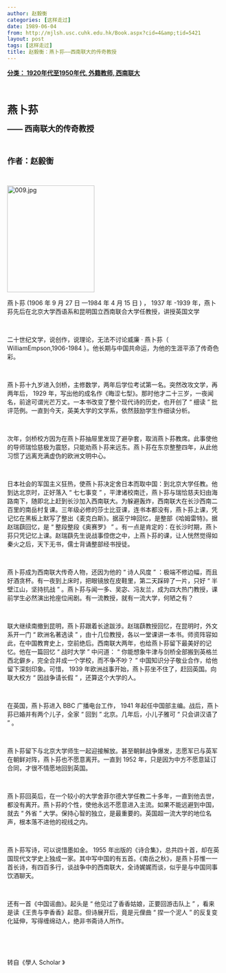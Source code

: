 ```yaml
---
author: 赵毅衡
categories: [这样走过]
date: 1989-06-04
from: http://mjlsh.usc.cuhk.edu.hk/Book.aspx?cid=4&amp;tid=5421
layout: post
tags: [这样走过]
title: 赵毅衡：燕卜荪——西南联大的传奇教授
---
```


<div style="margin: 15px 10px 10px 0px;">
<div>
<span id="ctl00_ContentPlaceHolder1_chapter1_SubjectLabel" style="font-weight:bold;text-decoration:underline;">
   分类： 1920年代至1950年代, 外籍教师, 西南联大
  </span>
</div>
<p class="p1">
<b>
<font size="5">
<span class="s1">
</span>
<br/>
</font>
</b>
</p>
<p class="p2">
<span class="s1">
<b>
<font size="5">
     燕卜荪
    </font>
</b>
</span>
</p>
<p class="p2">
<b>
<font size="4">
<span class="s2">
     ——
    </span>
<span class="s1">
     西南联大的传奇教授
    </span>
</font>
</b>
</p>
<p class="p1">
<b>
<font size="4">
<span class="s1">
</span>
<br/>
</font>
</b>
</p>
<p class="p2">
<span class="s1">
<b>
<font size="4">
     作者：赵毅衡
    </font>
</b>
</span>
</p>
<p class="p1">
<span class="s1">
</span>
<br/>
</p>
<p class="p3">
<span class="s1">
<img alt="009.jpg" border="0" height="248" src="http://mjlsh.usc.cuhk.edu.hk/medias/contents/5421/009.jpg" width="203"/>
</span>
</p>
<p class="p2">
<span class="s1">
   燕卜荪
  </span>
<span class="s2">
   (1906
  </span>
<span class="s1">
   年
  </span>
<span class="s2">
   9
  </span>
<span class="s1">
   月
  </span>
<span class="s2">
   27
  </span>
<span class="s1">
   日
  </span>
<span class="s2">
   —1984
  </span>
<span class="s1">
   年
  </span>
<span class="s2">
   4
  </span>
<span class="s1">
   月
  </span>
<span class="s2">
   15
  </span>
<span class="s1">
   日
  </span>
<span class="s2">
   )
  </span>
<span class="s1">
   ，
  </span>
<span class="s2">
   1937
  </span>
<span class="s1">
   年
  </span>
<span class="s2">
   -1939
  </span>
<span class="s1">
   年，燕卜荪先后在北京大学西语系和昆明国立西南联合大学任教授，讲授英国文学
  </span>
</p>
<p class="p1">
<span class="s1">
</span>
<br/>
</p>
<p class="p2">
<span class="s1">
   二十世纪文学，说创作，说理论，无法不讨论威廉
  </span>
<span class="s2">
   ·
  </span>
<span class="s1">
   燕卜荪（
  </span>
<span class="s2">
   WilliamEmpson,1906-1984
  </span>
<span class="s1">
   ）。他长期与中国共命运，为他的生涯平添了传奇色彩。
  </span>
</p>
<p class="p1">
<span class="s1">
</span>
<br/>
</p>
<p class="p2">
<span class="s1">
   燕卜荪十九岁进入剑桥，主修数学，两年后学位考试第一名。突然改攻文学，再两年后，
  </span>
<span class="s2">
   1929
  </span>
<span class="s1">
   年，写出他的成名作《晦涩七型》。那时他才二十三岁，一夜闻名，前途可谓光芒万丈。一本书改变了整个现代诗的历史，也开创了
  </span>
<span class="s2">
   “
  </span>
<span class="s1">
   细读
  </span>
<span class="s2">
   ”
  </span>
<span class="s1">
   批评范例。一直到今天，英美大学的文学系，依然鼓励学生作细读分析。
  </span>
</p>
<p class="p1">
<span class="s1">
</span>
<br/>
</p>
<p class="p2">
<span class="s1">
   次年，剑桥校方因为在燕卜荪抽屉里发现了避孕套，取消燕卜荪教席。此事使他的导师瑞恰慈极为震怒，只能劝燕卜荪来远东。燕卜荪在东京整整四年，从此他习惯了远离充满虚伪的欧洲文明中心。
  </span>
</p>
<p class="p1">
<span class="s1">
</span>
<br/>
</p>
<p class="p2">
<span class="s1">
   日本社会的军国主义狂热，使燕卜荪决定舍日本而取中国：到北京大学任教。他到达北京时，正好落入
  </span>
<span class="s2">
   “
  </span>
<span class="s1">
   七七事变
  </span>
<span class="s2">
   ”
  </span>
<span class="s1">
   ，平津诸校南迁，燕卜荪与瑞恰慈夫妇由海路南下，随即北上赶到长沙加入西南联大。为躲避轰炸，西南联大在长沙西南二百里的南岳村复课。三年级必修的莎士比亚课，连书本都没有，燕卜荪上课，凭记忆在黑板上默写了整出《麦克白斯》。据巫宁坤回忆，是整部《哈姆雷特》。据赵瑞蕻回忆，是
  </span>
<span class="s2">
   “
  </span>
<span class="s1">
   整段整段《奥赛罗》
  </span>
<span class="s2">
   ”
  </span>
<span class="s1">
   。有一点是肯定的：在长沙时期，燕卜荪只凭记忆上课。赵瑞蕻先生说战事倥偬之中，上燕卜荪的课，让人恍然觉得如秦火之后，天下无书，儒士背诵整部经书授徒。
  </span>
</p>
<p class="p1">
<span class="s1">
</span>
<br/>
</p>
<p class="p2">
<span class="s1">
   燕卜荪成为西南联大传奇人物，还因为他的
  </span>
<span class="s2">
   “
  </span>
<span class="s1">
   诗人风度
  </span>
<span class="s2">
   ”
  </span>
<span class="s1">
   ：极端不修边幅，而且好酒贪杯。有一夜到上床时，把眼镜放在皮鞋里，第二天踩碎了一片，只好
  </span>
<span class="s2">
   “
  </span>
<span class="s1">
   半壁江山，坚持抗战
  </span>
<span class="s2">
   ”
  </span>
<span class="s1">
   。燕卜荪与闻一多、吴宓、冯友兰，成为四大热门教授，课前学生必然演出抢座位闹剧。有一流教授，就有一流大学，何陋之有？
  </span>
</p>
<p class="p1">
<span class="s1">
</span>
<br/>
</p>
<p class="p2">
<span class="s1">
   联大继续南撤到昆明，燕卜荪跟着长途跋涉。赵瑞蕻教授回忆，在昆明时，外文系开一门
  </span>
<span class="s2">
   “
  </span>
<span class="s1">
   欧洲名著选读
  </span>
<span class="s2">
   ”
  </span>
<span class="s1">
   ，由十几位教授，各以一堂课讲一本书。师资阵容如此，在中国教育史上，空前绝后。西南联大两年，也给燕卜荪留下最美好的记忆。他在一篇回忆
  </span>
<span class="s2">
   “
  </span>
<span class="s1">
   战时大学
  </span>
<span class="s2">
   ”
  </span>
<span class="s1">
   中问道：
  </span>
<span class="s2">
   “
  </span>
<span class="s1">
   你能想象牛津与剑桥全部搬到英格兰西北僻乡，完全合并成一个学校，而不争不吵？
  </span>
<span class="s2">
   ”
  </span>
<span class="s1">
   中国知识分子敬业合作，给他留下深刻印象。可惜，
  </span>
<span class="s2">
   1939
  </span>
<span class="s1">
   年欧洲战事开始，燕卜荪坐不住了，赶回英国。向联大校方
  </span>
<span class="s2">
   “
  </span>
<span class="s1">
   因战争请长假
  </span>
<span class="s2">
   ”
  </span>
<span class="s1">
   ，还算这个大学的人。
  </span>
</p>
<p class="p1">
<span class="s1">
</span>
<br/>
</p>
<p class="p2">
<span class="s1">
   在英国，燕卜荪进入
  </span>
<span class="s2">
   BBC
  </span>
<span class="s1">
   广播电台工作，
  </span>
<span class="s2">
   1941
  </span>
<span class="s1">
   年起任中国部主编。战后，燕卜荪已婚并有两个儿子，全家
  </span>
<span class="s2">
   “
  </span>
<span class="s1">
   回到
  </span>
<span class="s2">
   ”
  </span>
<span class="s1">
   北京。几年后，小儿子雅可
  </span>
<span class="s2">
   “
  </span>
<span class="s1">
   只会讲汉语了
  </span>
<span class="s2">
   ”
  </span>
<span class="s1">
   。
  </span>
</p>
<p class="p1">
<span class="s1">
</span>
<br/>
</p>
<p class="p2">
<span class="s1">
   燕卜荪留下与北京大学师生一起迎接解放。甚至朝鲜战争爆发，志愿军已与英军在朝鲜对阵，燕卜荪也不愿意离开。一直到
  </span>
<span class="s2">
   1952
  </span>
<span class="s1">
   年，只是因为中方不愿意延订合同，才很不情愿地回到英国。
  </span>
</p>
<p class="p1">
<span class="s1">
</span>
<br/>
</p>
<p class="p2">
<span class="s1">
   燕卜荪回英后，在一个较小的大学舍菲尔德大学任教二十多年，一直到他去世，都没有离开。燕卜荪的个性，使他永远不愿意进入主流。如果不能远避到中国，就去
  </span>
<span class="s2">
   “
  </span>
<span class="s1">
   外省
  </span>
<span class="s2">
   ”
  </span>
<span class="s1">
   大学。保持心智的独立，是最重要的。英国超一流大学的地位名声，根本落不进他的视线之内。
  </span>
</p>
<p class="p1">
<span class="s1">
</span>
<br/>
</p>
<p class="p2">
<span class="s1">
   燕卜荪写诗，可以说惜墨如金。
  </span>
<span class="s2">
   1955
  </span>
<span class="s1">
   年出版的《诗合集》，总共四十首，却在英国现代文学史上独成一家。其中写中国的有五首。《南岳之秋》，是燕卜荪惟一一首长诗，有四百多行，谈战争中的西南联大，全诗娓娓而谈，似乎是与中国同事饮酒聊天。
  </span>
</p>
<p class="p1">
<span class="s1">
</span>
<br/>
</p>
<p class="p2">
<span class="s1">
   还有一首《中国谣曲》。起头是
  </span>
<span class="s2">
   “
  </span>
<span class="s1">
   他见过了香香姑娘，正要回游击队上
  </span>
<span class="s2">
   ”
  </span>
<span class="s1">
   ，看来是读《王贵与李香香》起意。但诗展开后，竟是元俚曲
  </span>
<span class="s2">
   “
  </span>
<span class="s1">
   捏一个泥人
  </span>
<span class="s2">
   ”
  </span>
<span class="s1">
   的反复变化延伸，写得缠绵动人，绝非书斋诗人所作。
  </span>
</p>
<p class="p1">
<span class="s1">
</span>
<br/>
</p>
<p class="p1">
<span class="s1">
</span>
<br/>
</p>
<p class="p3">
<span class="s3">
   转自《學人
  </span>
<span class="s1">
   Scholar
  </span>
<span class="s3">
   》
  </span>
</p>
</div>
